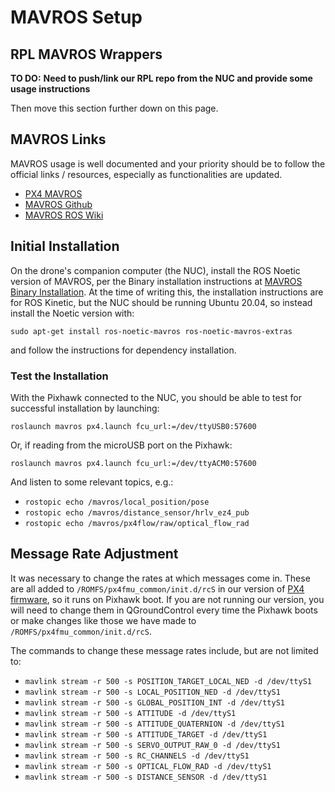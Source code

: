# MAVROS Setup


## RPL MAVROS Wrappers

**TO DO:**
**Need to push/link our RPL repo from the NUC and provide some usage instructions**

Then move this section further down on this page.


## MAVROS Links

MAVROS usage is well documented and your priority should be to follow
the official links / resources, especially as functionalities are updated.

 * [PX4 MAVROS](https://dev.px4.io/master/en/ros/mavros_installation.html)
 * [MAVROS Github](https://github.com/mavlink/mavros/tree/master/mavros)
 * [MAVROS ROS Wiki](http://wiki.ros.org/mavros)

## Initial Installation

On the drone's companion computer (the NUC), install the ROS Noetic version of
MAVROS, per the Binary installation instructions at
[MAVROS Binary Installation](https://github.com/mavlink/mavros/tree/master/mavros#binary-installation-deb).
At the time of writing this, the installation instructions are for ROS Kinetic,
but the NUC should be running Ubuntu 20.04, so instead install the Noetic version with:

`sudo apt-get install ros-noetic-mavros ros-noetic-mavros-extras`

and follow the instructions for dependency installation.

### Test the Installation

With the Pixhawk connected to the NUC, you should be able to
test for successful installation by launching:

`roslaunch mavros px4.launch fcu_url:=/dev/ttyUSB0:57600`

Or, if reading from the microUSB port on the Pixhawk:

`roslaunch mavros px4.launch fcu_url:=/dev/ttyACM0:57600`


And listen to some relevant topics, e.g.:

 * `rostopic echo /mavros/local_position/pose`
 * `rostopic echo /mavros/distance_sensor/hrlv_ez4_pub`
 * `rostopic echo /mavros/px4flow/raw/optical_flow_rad`


## Message Rate Adjustment

It was necessary to change the rates at which messages come in.
These are all added to `/ROMFS/px4fmu_common/init.d/rcS` in our version of
[PX4 firmware](https://github.com/alsarm/PX4-Autopilot),
so it runs on Pixhawk boot.
If you are not running our version, you will need to change them
in QGroundControl every time the Pixhawk boots or make changes like
those we have made to  `/ROMFS/px4fmu_common/init.d/rcS`.

The commands to change these message rates include, but are not limited to:

 * `mavlink stream -r 500 -s POSITION_TARGET_LOCAL_NED -d /dev/ttyS1`
 * `mavlink stream -r 500 -s LOCAL_POSITION_NED -d /dev/ttyS1`
 * `mavlink stream -r 500 -s GLOBAL_POSITION_INT -d /dev/ttyS1`
 * `mavlink stream -r 500 -s ATTITUDE -d /dev/ttyS1`
 * `mavlink stream -r 500 -s ATTITUDE_QUATERNION -d /dev/ttyS1`
 * `mavlink stream -r 500 -s ATTITUDE_TARGET -d /dev/ttyS1`
 * `mavlink stream -r 500 -s SERVO_OUTPUT_RAW_0 -d /dev/ttyS1`
 * `mavlink stream -r 500 -s RC_CHANNELS -d /dev/ttyS1`
 * `mavlink stream -r 500 -s OPTICAL_FLOW_RAD -d /dev/ttyS1`
 * `mavlink stream -r 500 -s DISTANCE_SENSOR -d /dev/ttyS1`
